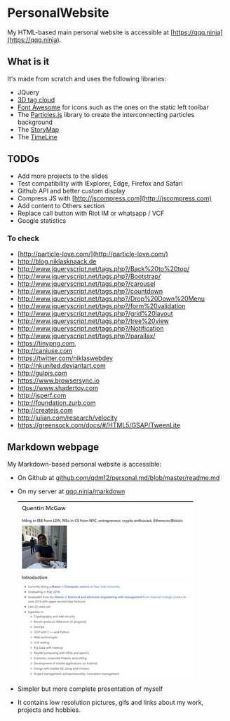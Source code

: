 # PersonalWebsite

My HTML-based main personal website is accessible at [https://qqq.ninja](https://qqq.ninja).

## What is it

It's made from scratch and uses the following libraries:

- JQuery
- [3D tag cloud](http://blog.niklasknaack.de/2017/09/svg-3d-tag-cloud-jquery-plugin-v2.html)
- [Font Awesome](http://fontawesome.io/examples/) for icons such as the ones on the static left toolbar
- The [Particles.js](https://github.com/VincentGarreau/particles.js/) library to create the interconnecting particles background
- The [StoryMap](https://storymap.knightlab.com/)
- The [TimeLine](https://timeline.knightlab.com/)

## TODOs

- Add more projects to the slides
- Test compatibility with IExplorer, Edge, Firefox and Safari
- Github API and better custom display
- Compress JS with [http://jscompress.com](http://jscompress.com)
- Add content to Others section
- Replace call button with Riot IM or whatsapp / VCF
- Google statistics

### To check

- [http://particle-love.com/](http://particle-love.com/)
- http://blog.niklasknaack.de
- http://www.jqueryscript.net/tags.php?/Back%20to%20top/
- http://www.jqueryscript.net/tags.php?/Bootstrap/
- http://www.jqueryscript.net/tags.php?/carousel
- http://www.jqueryscript.net/tags.php?/countdown
- http://www.jqueryscript.net/tags.php?/Drop%20Down%20Menu
- http://www.jqueryscript.net/tags.php?/form%20validation
- http://www.jqueryscript.net/tags.php?/grid%20layout
- http://www.jqueryscript.net/tags.php?/tree%20view
- http://www.jqueryscript.net/tags.php?/Notification
- http://www.jqueryscript.net/tags.php?/parallax/
- https://tinypng.com,
- http://caniuse.com
- https://twitter.com/niklaswebdev
- http://nkunited.deviantart.com
- http://gulpjs.com
- https://www.browsersync.io
- https://www.shadertoy.com
- http://jsperf.com
- http://foundation.zurb.com
- http://createjs.com
- http://julian.com/research/velocity
- https://greensock.com/docs/#/HTML5/GSAP/TweenLite

## Markdown webpage

My Markdown-based personal website is accessible:

- On Github at [github.com/qdm12/personal.md/blob/master/readme.md](https://github.com/qdm12/personal.md/blob/master/readme.md])
- On my server at [qqq.ninja/markdown](https://qqq.ninja/markdown)

    [![Markdown website](images/website_markdown.jpg)](https://qqq.ninja/markdown)

- Simpler but more complete presentation of myself
- It contains low resolution pictures, gifs and links about my work, projects and hobbies.
